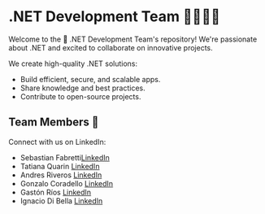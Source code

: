 # .NET Development Team 👨‍💻👩‍💻

Welcome to the 🚀 .NET Development Team's repository! We're passionate about .NET and excited to collaborate on innovative projects.

We create high-quality .NET solutions:

- Build efficient, secure, and scalable apps.
- Share knowledge and best practices.
- Contribute to open-source projects.

## Team Members 👥

Connect with us on LinkedIn:

- Sebastian Fabretti[LinkedIn](https://www.linkedin.com/in/sebastian-fabretti-a354b8273/)
- Tatiana Quarin [LinkedIn](https://www.linkedin.com/in/tatiana-quarin/)
- Andres Riveros [LinkedIn](https://www.linkedin.com/in/andres-riveros-731b40178/)
- Gonzalo Coradello [LinkedIn](https://www.linkedin.com/in/gonzalo-coradello/)
- Gastón Ríos [LinkedIn](https://www.linkedin.com/in/gaston-rios/])
- Ignacio Di Bella [LinkedIn](https://www.linkedin.com/in/ignacio-di-bella/])


<!--

**Here are some ideas to get you started:**

🙋‍♀️ A short introduction - what is your organization all about?
🌈 Contribution guidelines - how can the community get involved?
👩‍💻 Useful resources - where can the community find your docs? Is there anything else the community should know?
🍿 Fun facts - what does your team eat for breakfast?
🧙 Remember, you can do mighty things with the power of [Markdown](https://docs.github.com/github/writing-on-github/getting-started-with-writing-and-formatting-on-github/basic-writing-and-formatting-syntax)
-->
